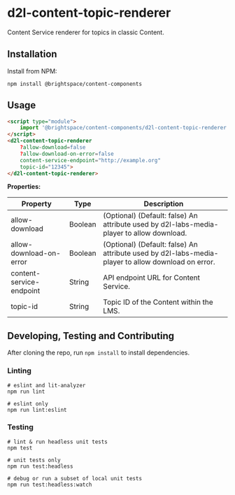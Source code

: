 # d2l-content-topic-renderer

Content Service renderer for topics in classic Content.

## Installation

Install from NPM:

```shell
npm install @brightspace/content-components
```

## Usage

```html
<script type="module">
    import '@brightspace/content-components/d2l-content-topic-renderer.js';
</script>
<d2l-content-topic-renderer
	?allow-download=false
	?allow-download-on-error=false
	content-service-endpoint="http://example.org"
	topic-id="12345">
</d2l-content-topic-renderer>
```

**Properties:**

| Property | Type | Description |
|--|--|--|
| allow-download | Boolean | (Optional) (Default: false) An attribute used by d2l-labs-media-player to allow download. |
| allow-download-on-error | Boolean | (Optional) (Default: false) An attribute used by d2l-labs-media-player to allow download on error. |
| content-service-endpoint | String | API endpoint URL for Content Service. |
| topic-id | String | Topic ID of the Content within the LMS. |

## Developing, Testing and Contributing

After cloning the repo, run `npm install` to install dependencies.

### Linting

```shell
# eslint and lit-analyzer
npm run lint

# eslint only
npm run lint:eslint
```

### Testing

```shell
# lint & run headless unit tests
npm test

# unit tests only
npm run test:headless

# debug or run a subset of local unit tests
npm run test:headless:watch
```
